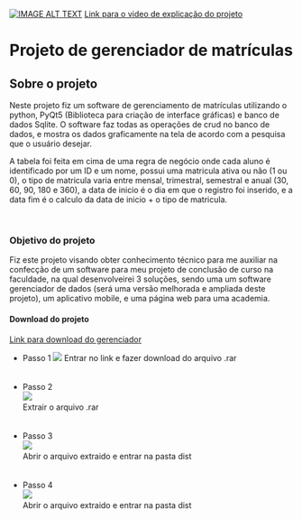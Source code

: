 [![IMAGE ALT TEXT](https://user-images.githubusercontent.com/65437607/112191507-da86be00-8be4-11eb-90fd-cb871adc7e25.png)](http://www.youtube.com/watch?v=eRzS9EJqEt4& "Video explicando o funcionamento do projeto")
<a href='http://www.youtube.com/watch?v=eRzS9EJqEt4&'>Link para o video de explicação do projeto </a>

<h1>Projeto de gerenciador de matrículas </h1>
<h2>Sobre o projeto </h2>
<p>Neste projeto fiz um software de gerenciamento de matrículas utilizando o python, PyQt5 (Biblioteca para criação de interface gráficas) e banco de dados Sqlite. O software faz todas as operações de crud no banco de dados, e mostra os dados graficamente na tela de acordo com a pesquisa que o usuário desejar.

 A tabela foi feita em cima de uma regra de negócio onde cada aluno é identificado por um ID e um nome, possui uma matricula ativa ou não (1 ou 0), o tipo de matricula varia entre mensal, trimestral, semestral e anual (30, 60, 90, 180 e 360), a data de inicio é o dia em que o registro foi inserido, e a data fim é o calculo da data de inicio + o tipo de matricula. </p>


<br>

<h3>Objetivo do projeto </h3>
<p> Fiz este projeto visando obter conhecimento técnico para me auxiliar na confecção de um software para meu projeto de conclusão de curso na faculdade,
na qual desenvolveirei 3 soluções, sendo uma um software gerenciador de dados (será uma versão melhorada e ampliada deste projeto), um aplicativo mobile, e uma 
página web para uma academia.</p>



<h4>Download do projeto </h4>
<a href='https://docs.google.com/u/0/uc?export=download&confirm=o00c&id=1x5q5SDaSefVqFU-rLLlN0DdnERzJVGAg'>Link para download do gerenciador </a>

<ul>
 <li>Passo 1
  <img src='https://user-images.githubusercontent.com/65437607/112194387-8d581b80-8be7-11eb-8c4b-89bb51e3a64b.png'>
  Entrar no link e fazer download do arquivo .rar
 </li><br><br>
 
 <li>Passo 2<br>
  <img src='https://user-images.githubusercontent.com/65437607/112195079-4e769580-8be8-11eb-9409-94e6ab1c38dd.png'><br>
  Extrair o arquivo .rar
 </li><br><br>

 <li>Passo 3<br>
  <img src='https://user-images.githubusercontent.com/65437607/112195495-c93fb080-8be8-11eb-9c3e-cdfcd8ad7e5d.png'><br>
   Abrir o arquivo extraido e entrar na pasta dist
 </li><br><br>
 
  <li>Passo 4<br>
  <img src='https://user-images.githubusercontent.com/65437607/112195495-c93fb080-8be8-11eb-9c3e-cdfcd8ad7e5d.png'><br>
   Abrir o arquivo extraido e entrar na pasta dist
 </li><br><br>
</ul>
